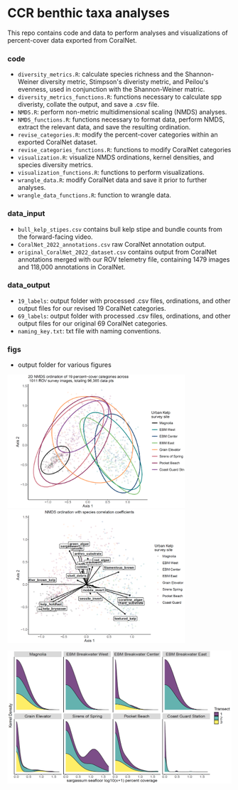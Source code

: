 # CCR benthic taxa analyses
This repo contains code and data to perform analyses and visualizations of percent-cover data exported from CoralNet. 

### code
- `diversity_metrics.R`: calculate species richness and the Shannon-Weiner diversity metric, Stimpson's diveristy metric, and Peilou's evenness, used in conjunction with the Shannon-Weiner matric. 
- `diversity_metrics_functions.R`: functions necessary to calculate spp diveristy, collate the output, and save a .csv file.
- `NMDS.R`: perform non-metric multidimensional scaling (NMDS) analyses.
- `NMDS_functions.R`: functions necessary to format data, perform NMDS, extract the relevant data, and save the resulting ordination. 
- `revise_categories.R`: modify the percent-cover categories within an exported CoralNet dataset. 
- `revise_categories_functions.R`: functions to modify CoralNet categories
- `visualization.R`: visualize NMDS ordinations, kernel densities, and species diversity metrics.
- `visualization_functions.R`: functions to perform visualizations.
- `wrangle_data.R`: modify CoralNet data and save it prior to further analyses. 
- `wrangle_data_functions.R`: function to wrangle data. 

### data_input
- `bull_kelp_stipes.csv` contains bull kelp stipe and bundle counts from the forward-facing video.
- `CoralNet_2022_annotations.csv` raw CoralNet annotation output. 
- `original_CoralNet_2022_dataset.csv` contains output from CoralNet annotations merged with our ROV telemetry file, containing 1479 images and 118,000 annotations in CoralNet.

 
### data_output
- `19_labels`: output folder with processed .csv files, ordinations, and other output files for our revised 19 CoralNet categories. 
- `69_labels`: output folder with processed .csv files, ordinations, and other output files for our original 69 CoralNet categories. 
- `naming_key.txt`: txt file with naming conventions.

### figs
- output folder for various figures 

<p float="center">
  <img src="figs/photos/NMDS_ellipses.PNG" width="400" height="300" />
  <img src="figs/photos/NMDS_spp_corr.PNG" width="400" height="300" />
 </p>

 <p float="center">
  <img src="figs/photos/sargassum.PNG" width="550" height="300" />
 </p>

 
